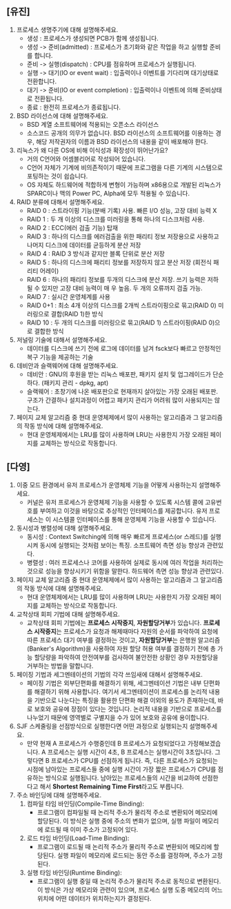 ## [유진]

1. 프로세스 생명주기에 대해 설명해주세요.
   - 생성 : 프로세스가 생성되면 PCB가 함께 생성됩니다.
   - 생성 -> 준비(admitted) : 프로세스가 초기화와 같은 작업을 하고 실행할 준비를 합니다.
   - 준비 -> 실행(dispatch) : CPU를 점유하며 프로세스가 실행됩니다.
   - 실행 -> 대기(IO or event wait) : 입출력이나 이벤트를 기다리며 대기상태로 전환합니다.
   - 대기 -> 준비(IO or event completion) : 입출력이나 이벤트에 의해 준비상태로 전환됩니다.
   - 종료 : 완전히 프로세스가 종료됩니다.
2. BSD 라이선스에 대해 설명해주세요.
   - BSD 계열 소프트웨어에 적용되는 오픈소스 라이선스
   - 소스코드 공개의 의무가 없습니다. BSD 라이선스의 소프트웨어를 이용하는 경우, 해당 저작권자의 이름과 BSD 라이선스의 내용을 같이 배포해야 한다.
3. 리눅스가 왜 다른 OS에 비해 이식성과 확장성이 뛰어난가요?
   - 거의 C언어와 어셈블리어로 작성되어 있습니다.
   - C언어 자체가 기계에 비의존적이기 때문에 프로그램을 다른 기계의 시스템으로 포팅하는 것이 쉽습니다.
   - OS 자체도 하드웨어에 적합하게 변형이 가능하며 x86용으로 개발된 리눅스가 SPARC이나 맥의 Power PC, Alpha에 모두 적용될 수 있습니다.
4. RAID 분류에 대해서 설명해주세요.
   - RAID 0 : 스트라이핑 기능(분배 기록) 사용. 빠른 I/O 성능, 고장 대비 능력 X
   - RAID 1 : 두 개 이상의 디스크를 미러링을 통해 하나의 디스크처럼 사용.
   - RAID 2 : ECC(에러 검출 기능) 탑재
   - RAID 3 : 하나의 디스크를 에러검출을 위한 패리티 정보 저장용으로 사용하고 나머지 디스크에 데이터를 균등하게 분산 저장
   - RAID 4 : RAID 3 방식과 같지만 블록 단위로 분산 저장
   - RAID 5 : 하나의 디스크에 패리티 정보를 저장하지 않고 분산 저장 (회전식 패리티 어레이)
   - RAID 6 : 하나의 패리티 정보를 두개의 디스크에 분산 저장. 쓰기 능력은 저하될 수 있지만 고장 대비 능력이 매
     우 높음. 두 개의 오류까지 검출 가능.
   - RAID 7 : 실시간 운영체계를 사용
   - RAID 0+1 : 최소 4개 이상의 디스크를 2개씩 스트라이핑으로 묶고(RAID 0) 미러링으로 결합(RAID 1)한 방식
   - RAID 10 : 두 개의 디스크를 미러링으로 묶고(RAID 1) 스트라이핑(RAID 0)으로 결합한 방식
5. 저널링 기술에 대해서 설명해주세요.
   - 데이터를 디스크에 쓰기 전에 로그에 데이터를 남겨 fsck보다 빠르고 안정적인 복구 기능을 제공하는 기술
6. 데비안과 슬랙웨어에 대해 설명해주세요.
   - 데비안 : GNU의 후원을 받는 리눅스 배포판, 패키지 설치 및 업그레이드가 단순하다. (패키지 관리 - dpkg, apt)
   - 슬랙웨어 : 초창기에 나온 배포판으로 현재까지 살아있는 가장 오래된 배포판. 구조가 간결하나 설치과정이 어렵고 패키지 관리가 어려워 많이 사용되지는 않는다.
7. 페이지 교체 알고리즘 중 현대 운영체제에서 많이 사용하는 알고리즘과 그 알고리즘의 작동 방식에 대해 설명해주세요.
   - 현대 운영체제에서는 LRU를 많이 사용하며 LRU는 사용한지 가장 오래된 페이지를 교체하는 방식으로 작동합니다.



## [다영]

1. 이중 모드 환경에서 유저 프로세스가 운영체제 기능을 어떻게 사용하는지 설명해주세요.
   - 커널은 유저 프로세스가 운영체제 기능을 사용할 수 있도록 시스템 콜에 고유번호를 부여하고 이것을 바탕으로 추상적인 인터페이스를 제공합니다. 유저 프로세스는 이 시스템콜 인터페이스를 통해 운영체제 기능을 사용할 수 있습니다.
2. 동시성과 병렬성에 대해 설명해주세요.
   - 동시성 : Context Switching에 의해 매우 빠르게 프로세스(or 스레드)를 실행시켜 동시에 실행되는 것처럼 보이는 특징. 소프트웨어 측면 성능 향상과 관련있다.
   - 병렬성 : 여러 프로세스나 코어를 사용하여 실제로 동시에 여러 작업을 처리하는 것으로 성능을 향상시키기 위함을 말한다. 하드웨어 측면 성능 향상과 관련있다.
3. 페이지 교체 알고리즘 중 현대 운영체제에서 많이 사용하는 알고리즘과 그 알고리즘의 작동 방식에 대해 설명해주세요.
   - 현대 운영체제에서는 LRU를 많이 사용하며 LRU는 사용한지 가장 오래된 페이지를 교체하는 방식으로 작동합니다.
4. 교착상태 회피 기법에 대해 설명해주세요.
   - 교착상태 회피 기법에는 **프로세스 시작중지**, **자원할당거부**가 있습니다. **프로세스 시작중지**는 프로세스가 요청과 해제때마다 자원의 순서를 파악하여 요청에 따른 프로세스 대기 여부를 결정하는 것이고, **자원할당거부**는 은행원 알고리즘(Banker's Algorithm)을 사용하여 자원 할당 허용 여부를 결정하기 전에 총 가능 할당량을 파악하여 안전여부를 검사하여 불안전한 상황인 경우 자원할당을 거부하는 방법을 말합니다.
5. 페이징 기법과 세그멘테이션의 기법의 각각 쓰임새에 대해서 설명해주세요.
   - 페이징 기법은 외부단편화를 해결하기 위해, 세그멘테이션 기법은 내부 단편화를 해결하기 위해 사용합니다. 여기서 세그멘테이션이 프로세스를 논리적 내용을 기반으로 나눈다는 특징을 활용한 단편화 해결 이외의 용도가 존재하는데, 바로 보호와 공유에 장점이 있다는 것입니다. 논리적 내용을 기반으로 프로세스를 나누었기 때문에 영역별로 구별지을 수가 있어 보호와 공유에 용이합니다.
6. SJF 스케줄링을 선점방식으로 실행한다면 어떤 과정으로 실행되는지 설명해주세요.
   - 만약 현재 A 프로세스가 수행중인데 B 프로세스가 요청되었다고 가정해보겠습니다. A 프로세스는 실행 시간이 4초, B 프로세스는 실행시간이 3초입니다. 그렇다면 B 프로세스가 CPU를 선점하게 됩니다. 즉, 다른 프로세스가 요청되는 시점에 남아있는 프로세스들 중에 실행 시간이 가장 짧은 프로세스가 CPU를 점유하는 방식으로 실행됩니다. 남아있는 프로세스들의 시간을 비교하여 선점한다고 해서 **Shortest Remaining Time First**라고도 부릅니다.
7. 주소 바인딩에 대해 설명해주세요.
   1. 컴파일 타임 바인딩(Compile-Time Binding):
      - 프로그램이 컴파일될 때 논리적 주소가 물리적 주소로 변환되어 메모리에 할당된다. 이 방식은 실행 중에 주소의 변화가 없으며, 실행 파일이 메모리에 로드될 때 이미 주소가 고정되어 있다.
   2. 로드 타임 바인딩(Load-Time Binding):
      - 프로그램이 로드될 때 논리적 주소가 물리적 주소로 변환되어 메모리에 할당된다. 실행 파일이 메모리에 로드되는 동안 주소를 결정하며, 주소가 고정된다.
   3. 실행 타임 바인딩(Runtime Binding):
      - 프로그램이 실행 중일 때 논리적 주소가 물리적 주소로 동적으로 변환된다. 이 방식은 가상 메모리와 관련이 있으며, 프로세스 실행 도중 메모리의 어느 위치에 어떤 데이터가 위치하는지가 결정된다.

